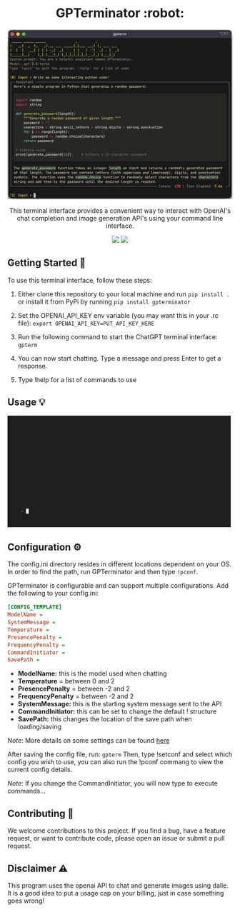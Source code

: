 <h1 align="center">GPTerminator :robot:</h1>
<p align="center">
<img src="./imgs/panel_output.png" width="600" />
</p>
<p align="center">This terminal interface provides a convenient way to interact with OpenAI's chat completion and image generation API's using your command line interface.</p>
<p align="center">
<img src="https://img.shields.io/github/last-commit/AineeJames/ChatGPTerminator?style=for-the-badge&logo=github&color=7dc4e4&logoColor=D9E0EE&labelColor=302D41" />
<img src="https://img.shields.io/github/stars/AineeJames/ChatGPTerminator?style=for-the-badge&logo=apachespark&color=eed49f&logoColor=D9E0EE&labelColor=302D41" />
</p>


## Getting Started :rocket:

To use this terminal interface, follow these steps:

1. Either clone this repository to your local machine and run `pip install .` or install it from PyPi by running `pip install gpterminator`

2. Set the OPENAI_API_KEY env variable (you may want this in your .rc file): `export OPENAI_API_KEY=PUT_API_KEY_HERE`

3. Run the following command to start the ChatGPT terminal interface: `gpterm`

4. You can now start chatting. Type a message and press Enter to get a response.

5. Type !help for a list of commands to use

## Usage :bulb:


<img src="./imgs/demo.gif" width="500" />


## Configuration :gear:

The config.ini directory resides in different locations dependent on your OS. In order to find the path, run GPTerminator and then type `!pconf`.

GPTerminator is configurable and can support multiple configurations. Add the following to your config.ini:

   ```ini
   [CONFIG_TEMPLATE]
   ModelName = 
   SystemMessage = 
   Temperature =
   PresencePenalty = 
   FrequencyPenalty = 
   CommandInitiator = 
   SavePath = 
   ```

- **ModelName:** this is the model used when chatting
- **Temperature** = between 0 and 2
- **PresencePenalty** = between -2 and 2
- **FrequencyPenalty** = between -2 and 2
- **SystemMessage:** this is the starting system message sent to the API
- **CommandInitiator:** this can be set to change the default !<cmd> structure
- **SavePath:** this changes the location of the save path when loading/saving

_Note_: More details on some settings can be found [here](https://platform.openai.com/docs/api-reference/chat/create)

After saving the config file, run: `gpterm`
Then, type !setconf and select which config you wish to use, you can also run the !pconf commang to view the current config details.

_Note_: If you change the CommandInitiator, you will now type <CommandInitiator><cmd> to execute commands...


## Contributing :raised_hands:

We welcome contributions to this project. If you find a bug, have a feature request, or want to contribute code, please open an issue or submit a pull request.

## Disclaimer :warning: 

This program uses the openai API to chat and generate images using dalle. It is a good idea to put a usage cap on your billing, just in case something goes wrong!
